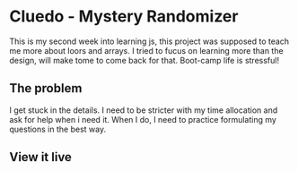 # Cluedo - Mystery Randomizer
This is my second week into learning js, this project was supposed to teach me more about loors and arrays. 
I tried to fucus on learning more than the design, will make tome to come back for that. Boot-camp life is stressful! 


## The problem
I get stuck in the details. I need to be stricter with my time allocation and ask for help when i need it. When I do, I need to practice formulating my questions in the best way.

## View it live

